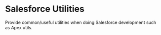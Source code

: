 # Salesforce Utilities
Provide common/useful utilities when doing Salesforce development such as Apex utils.

